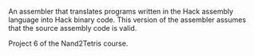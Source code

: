 An assembler that translates programs written in the Hack assembly language into Hack
binary code. This version of the assembler assumes that the source assembly code is valid.

Project 6 of the Nand2Tetris course.

